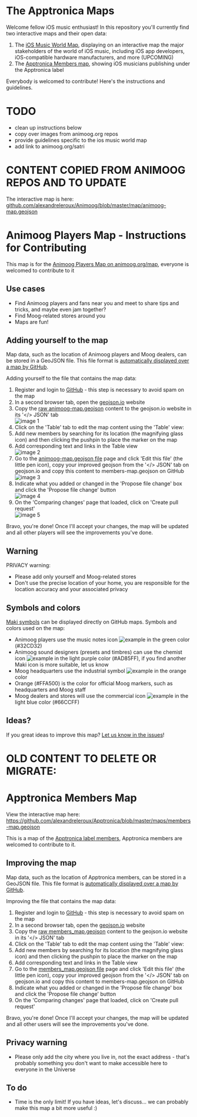 # The Apptronica Maps

Welcome fellow iOS music enthusiast! In this repository you'll currently find two interactive maps and their open data:
1. The [iOS Music World Map](iOS-Music-World-Map.geojson), displaying on an interactive map the major stakeholders of the world of iOS music, including iOS app developers, iOS-compatible hardware manufacturers, and more (UPCOMING)
2. The [Apptronica Members map](members-map.geojson), showing iOS musicians publishing under the Apptronica label 

Everybody is welcomed to contribute! Here's the instructions and guidelines.


# TODO

* clean up instructions below
* copy over images from animoog.org repos
* provide guidelines specific to the ios music world map
* add link to animoog.org/satri

# CONTENT COPIED FROM ANIMOOG REPOS AND TO UPDATE

The interactive map is here: <a href="https://github.com/alexandreleroux/Animoog/blob/master/map/animoog-map.geojson" target="_blank">github.com/alexandreleroux/Animoog/blob/master/map/animoog-map.geojson</a>

Animoog Players Map - Instructions for Contributing
============================================

This map is for the <a href="http://animoog.org/map" target="_blank">Animoog Players Map on animoog.org/map</a>, everyone is welcomed to contribute to it


Use cases
---------

* Find Animoog players and fans near you and meet to share tips and tricks, and maybe even jam together?
* Find Moog-related stores around you
* Maps are fun!


Adding yourself to the map
--------------------------

Map data, such as the location of Animoog players and Moog dealers, can be stored in a GeoJSON file. This file format is <a href="https://help.github.com/articles/mapping-geojson-files-on-github" target="_blank">automatically displayed over a map by GitHub</a>.

Adding yourself to the file that contains the map data:

1. Register and login to <a href="http://github.com" target="_blank">GitHub</a> - this step is necessary to avoid spam on the map
2. In a second browser tab, open the <a href="http://geojson.io" target="_blank">geojson.io</a> website
3. Copy the <a href="https://raw.githubusercontent.com/alexandreleroux/Animoog/master/map/animoog-map.geojson" target="_blank">raw animoog-map.geojson</a> content to the geojson.io website in its '</> JSON' tab<br>![image 1](images/raw-data-copy_to_geojsonio.jpg)
4. Click on the 'Table' tab to edit the map content using the 'Table' view:
  1. Add new members by searching for its location (the magnifying glass icon) and then clicking the pushpin to place the marker on the map
  2. Add corresponding text and links in the Table view<br>![image 2](images/add-content-to-map.jpg)
5. Go to the <a href="https://github.com/alexandreleroux/Animoog/blob/master/map/animoog-map.geojson" target="_blank">animoog-map.geojson file</a> page and click 'Edit this file' (the little pen icon), copy your improved geojson from the '</> JSON' tab on geojson.io and copy this content to members-map.geojson on GitHub<br>![image 3](images/edit-original-content.jpg)
6. Indicate what you added or changed in the 'Propose file change' box and click the 'Propose file change' button<br>![image 4](images/propose-file-change.jpg)
7. On the 'Comparing changes' page that loaded, click on 'Create pull request'<br>![image 5](images/create-pull-request.jpg)

Bravo, you're done! Once I'll accept your changes, the map will be updated and all other players will see the improvements you've done.


Warning
-------

PRIVACY warning: 
* Please add only yourself and Moog-related stores 
* Don't use the precise location of your home, you are responsible for the location accuracy and your associated privacy

Symbols and colors
-----
<a href="https://www.mapbox.com/maki/" target="_blank">Maki symbols</a> can be displayed directly on GitHub maps. Symbols and colors used on the map:

* Animoog players use the music notes icon ![example](https://cdn.rawgit.com/mapbox/maki/mb-pages/src/music-24.svg) in the green color (#32CD32)
* Animoog sound designers (presets and timbres) can use the chemist icon ![example](https://cdn.rawgit.com/mapbox/maki/mb-pages/src/chemist-24.svg) in the light purple color (#AD85FF), if you find another Maki icon is more suitable, let us know
* Moog headquarters use the industrial symbol ![example](https://cdn.rawgit.com/mapbox/maki/mb-pages/src/industrial-24.svg) in the orange color
* Orange (#FFA500) is the color for official Moog markers, such as headquarters and Moog staff
* Moog dealers and stores will use the commercial icon ![example](https://cdn.rawgit.com/mapbox/maki/mb-pages/src/commercial-24.svg) in the light blue color (#66CCFF)

Ideas?
-----

If you great ideas to improve this map? [Let us know in the issues](https://github.com/alexandreleroux/Animoog/issues)!






# OLD CONTENT TO DELETE OR MIGRATE:



Apptronica Members Map
============================================

View the interactive map here: https://github.com/alexandreleroux/Apptronica/blob/master/maps/members-map.geojson

This is a map of the <a href="http://apptronica.co.uk">Apptronica label members</a>, Apptronica members are welcomed to contribute to it.



Improving the map
--------------------------

Map data, such as the location of Apptronica members, can be stored in a GeoJSON file. This file format is [automatically displayed over a map by GitHub](https://help.github.com/articles/mapping-geojson-files-on-github).

Improving the file that contains the map data:

1. Register and login to [GitHub](http://github.com) - this step is necessary to avoid spam on the map
2. In a second browser tab, open the [geojson.io](http://geojson.io) website
3. Copy the [raw members_map.geojson](https://github.com/alexandreleroux/Apptronica/raw/master/maps/members-map.geojson) content to the geojson.io website in its '</> JSON' tab
4. Click on the 'Table' tab to edit the map content using the 'Table' view:
  1. Add new members by searching for its location (the magnifying glass icon) and then clicking the pushpin to place the marker on the map
  2. Add corresponding text and links in the Table view
5. Go to the [members_map.geojson file](https://github.com/alexandreleroux/Apptronica/blob/master/maps/members-map.geojson) page and click 'Edit this file' (the little pen icon), copy your improved geojson from the '</> JSON' tab on geojson.io and copy this content to members-map.geojson on GitHub
6. Indicate what you added or changed in the 'Propose file change' box and click the 'Propose file change' button
7. On the 'Comparing changes' page that loaded, click on 'Create pull request'

Bravo, you're done! Once I'll accept your changes, the map will be updated and all other users will see the improvements you've done.


Privacy warning
-------

* Please only add the city where you live in, not the exact address - that's probably something you don't want to make accessible here to everyone in the Universe


To do
-----

* Time is the only limit! If you have ideas, let's discuss... we can probably make this map a bit more useful :)
